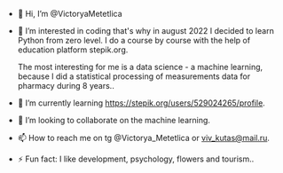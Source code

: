 - 👋 Hi, I’m @VictoryaMetetlica
- 👀 I’m interested in coding that's why in august 2022 I decided to learn Python from zero level. I do a course by course with the help of education platform stepik.org.

  The most interesting for me is a data science - a machine learning, because I did a statistical processing of measurements data for pharmacy during 8 years..
   
- 🌱 I’m currently learning https://stepik.org/users/529024265/profile.
- 💞️ I’m looking to collaborate on the machine learning.
- 📫 How to reach me on tg @Victorya_Metetlica or viv_kutas@mail.ru.
- ⚡ Fun fact: I like development, psychology, flowers and tourism..

<!---
VictoryaMetetlica/VictoryaMetetlica is a ✨ special ✨ repository because its `README.md` (this file) appears on your GitHub profile.
You can click the Preview link to take a look at your changes.
--->
